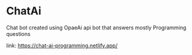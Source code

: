 # ChatAi

Chat bot created using OpaeAi api
bot that answers mostly Programming questions 

link: https://chat-ai-programming.netlify.app/
